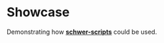 # Showcase
 Demonstrating how [**schwer-scripts**](https://github.com/itsschwer/schwer-scripts) could be used.

